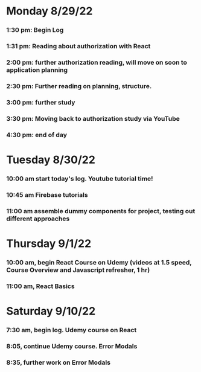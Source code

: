 # Monday 8/29/22
### 1:30 pm: Begin Log
### 1:31 pm: Reading about authorization with React
### 2:00 pm: further authorization reading, will move on soon to application planning
### 2:30 pm: Further reading on planning, structure.
### 3:00 pm: further study
### 3:30 pm: Moving back to authorization study via YouTube
### 4:30 pm: end of day

# Tuesday 8/30/22
### 10:00 am start today's log. Youtube tutorial time!
### 10:45 am Firebase tutorials
### 11:00 am assemble dummy components for project, testing out different approaches

# Thursday 9/1/22
### 10:00 am, begin React Course on Udemy (videos at 1.5 speed, Course Overview and Javascript refresher, 1 hr)
### 11:00 am, React Basics

# Saturday 9/10/22
### 7:30 am, begin log. Udemy course on React 
### 8:05, continue Udemy course. Error Modals

### 8:35, further work on Error Modals

